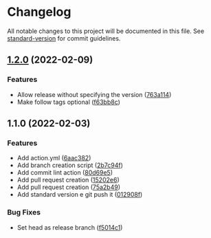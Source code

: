 # Changelog

All notable changes to this project will be documented in this file. See [standard-version](https://github.com/conventional-changelog/standard-version) for commit guidelines.

## [1.2.0](https://github.com/Wuerike/standard-version-release-branch/compare/v1.1.0...v1.2.0) (2022-02-09)


### Features

* Allow release without specifying the version ([763a114](https://github.com/Wuerike/standard-version-release-branch/commit/763a114131cc3e37fce28c4be91355aa09bd6a7c))
* Make follow tags optional ([f63bb8c](https://github.com/Wuerike/standard-version-release-branch/commit/f63bb8cb66473d3a2d8abdca864fcad6d362b5ba))

## 1.1.0 (2022-02-03)


### Features

* Add action.yml ([6aac382](https://github.com/Wuerike/standard-version-release-branch/commit/6aac3824f9cce1215e9fd128cb13a85af7145cd5))
* Add branch creation script ([2b7c94f](https://github.com/Wuerike/standard-version-release-branch/commit/2b7c94fb6d755d1ce511c81931ba847463eecd36))
* Add commit lint action ([80d69e5](https://github.com/Wuerike/standard-version-release-branch/commit/80d69e55aaae15688319aee89d5fe3c00e03b56a))
* Add pull request creation ([15202e6](https://github.com/Wuerike/standard-version-release-branch/commit/15202e6465cf2c66cdb1934391554e0d7fdb56d9))
* Add pull request creation ([75a2b49](https://github.com/Wuerike/standard-version-release-branch/commit/75a2b49526abdebe88dea16b5b43f1307579a8d3))
* Add standard version e git push it ([012908f](https://github.com/Wuerike/standard-version-release-branch/commit/012908f6a74dd4363a9459a29135300ffa815924))


### Bug Fixes

* Set head as release branch ([f5014c1](https://github.com/Wuerike/standard-version-release-branch/commit/f5014c197dfe6a919f688f436f66e28f41afcb07))
